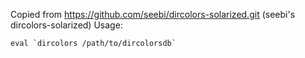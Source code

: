 Copied from https://github.com/seebi/dircolors-solarized.git (seebi's dircolors-solarized)
Usage:

    eval `dircolors /path/to/dircolorsdb`

